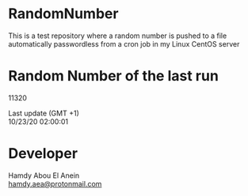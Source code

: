 # RandomNumber    
This is a test repository where a random number is pushed to a file automatically passwordless from a cron job in my Linux CentOS server    
# Random Number of the last run   
11320
      
Last update (GMT +1)    
10/23/20 02:00:01
# Developer    
Hamdy Abou El Anein   
hamdy.aea@protonmail.com
